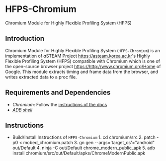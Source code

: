 # HFPS-Chromium
Chromium Module for Highly Flexible Profiling System (HFPS)

## Introduction

Chromium Module for Highly Flexible Profiling System (`HFPS-Chromium`) is an implementation of *a*STEAM Project <https://asteam.korea.ac.kr>'s Highly Flexible Profiling System (HFPS) compatible with Chromium which is one of the open-source browser project <https://http://www.chromium.org/Home> of Google. This module extracts timing and frame data from the browser, and writes extracted data to a proc file.

## Requirements and Dependencies

* *Chromium*: Follow the [instructions of the docs](https://chromium.googlesource.com/chromium/src/+/master/docs/android_build_instructions.md)
* [*ADB shell*](http://adbshell.com/)

## Instructions

* Build/Install Instructions of `HFPS-Chromium`
1\. cd chromium/src
2\. patch -p0 < mobed_chromium.patch
3\. gn gen --args='target_os'="android" out/Default
4\. ninja -C out/Default chrome_modern_public_apk
5\. adb install chromium/src/out/Default/apks/ChromeModernPublic.apk
